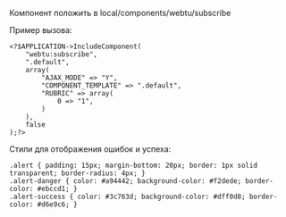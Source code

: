 Компонент положить в local/components/webtu/subscribe

Пример вызова:  
```
<?$APPLICATION->IncludeComponent(
	"webtu:subscribe", 
	".default", 
	array(
		"AJAX_MODE" => "Y",
		"COMPONENT_TEMPLATE" => ".default",
		"RUBRIC" => array(
			0 => "1",
		)
	),
	false
);?>
```
Стили для отображения ошибок и успеха:
```
.alert { padding: 15px; margin-bottom: 20px; border: 1px solid transparent; border-radius: 4px; }
.alert-danger { color: #a94442; background-color: #f2dede; border-color: #ebccd1; }
.alert-success { color: #3c763d; background-color: #dff0d8; border-color: #d6e9c6; }
```